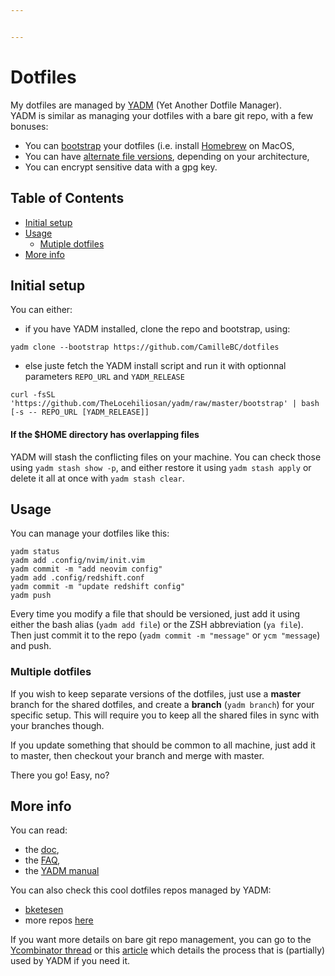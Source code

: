 ```yaml
---


---
```


<h1 id="dotfiles">Dotfiles</h1>
<p>My dotfiles are managed by <a href="https://thelocehiliosan.github.io/yadm/docs/overview">YADM</a> (Yet Another Dotfile Manager).<br>
YADM is similar as managing your dotfiles with a bare git repo, with a few bonuses:</p>
<ul>
<li>You can <a href="https://thelocehiliosan.github.io/yadm/docs/bootstrap">bootstrap</a> your dotfiles (i.e. install <a href="https://brew.sh/">Homebrew</a> on MacOS,</li>
<li>You can have <a href="https://thelocehiliosan.github.io/yadm/docs/alternates_">alternate file versions</a>, depending on your architecture,</li>
<li>You can encrypt sensitive data with a gpg key.</li>
</ul>
<h2 id="table-of-contents">Table of Contents</h2>
<ul>
<li><a href="#initial-setup">Initial setup</a></li>
<li><a href="#usage">Usage</a>
<ul>
<li><a href="#multiple-dotfiles">Mutiple dotfiles</a></li>
</ul>
</li>
<li><a href="#more-info">More info</a></li>
</ul>
<h2 id="initial-setup">Initial setup</h2>
<p>You can either:</p>
<ul>
<li>if you have YADM installed, clone the repo and bootstrap, using:</li>
</ul>
<pre class=" language-bash"><code class="prism  language-bash">yadm clone --bootstrap https://github.com/CamilleBC/dotfiles
</code></pre>
<ul>
<li>else juste fetch the YADM install script and run it with optionnal parameters <code>REPO_URL</code> and <code>YADM_RELEASE</code></li>
</ul>
<pre class=" language-bash"><code class="prism  language-bash">curl -fsSL <span class="token string">'https://github.com/TheLocehiliosan/yadm/raw/master/bootstrap'</span> <span class="token operator">|</span> <span class="token function">bash</span> <span class="token punctuation">[</span>-s -- REPO_URL <span class="token punctuation">[</span>YADM_RELEASE<span class="token punctuation">]</span><span class="token punctuation">]</span>
</code></pre>
<h4 id="if-the-home-directory-has-overlapping-files">If the $HOME directory has overlapping files</h4>
<p>YADM will stash the conflicting files on your machine. You can check those using <code>yadm stash show -p</code>, and either restore it using <code>yadm stash apply</code> or delete it all at once with <code>yadm stash clear</code>.</p>
<h2 id="usage">Usage</h2>
<p>You can manage your dotfiles like this:</p>
<pre class=" language-bash"><code class="prism  language-bash">yadm status
yadm add .config/nvim/init.vim
yadm commit -m <span class="token string">"add neovim config"</span>
yadm add .config/redshift.conf
yadm commit -m <span class="token string">"update redshift config"</span>
yadm push
</code></pre>
<p>Every time you modify a file that should be versioned, just add it using either the bash alias (<code>yadm add file</code>) or the ZSH abbreviation (<code>ya file</code>).<br>
Then just commit it to the repo (<code>yadm commit -m "message"</code> or <code>ycm "message</code>) and push.</p>
<h3 id="multiple-dotfiles">Multiple dotfiles</h3>
<p>If you wish to keep separate versions of the dotfiles, just use a <strong>master</strong> branch for the shared dotfiles, and create a <strong>branch</strong> (<code>yadm branch</code>) for your specific setup. This will require you to keep all the shared files in sync with your branches though.</p>
<p>If you update something that should be common to all machine, just add it to master, then checkout your branch and merge with master.</p>
<p>There you go! Easy, no?</p>
<h2 id="more-info">More info</h2>
<p>You can read:</p>
<ul>
<li>the <a href="https://thelocehiliosan.github.io/yadm/docs">doc</a>,</li>
<li>the <a href="https://thelocehiliosan.github.io/yadm/docs/faq">FAQ</a>,</li>
<li>the <a href="https://github.com/TheLocehiliosan/yadm/blob/master/yadm.md">YADM manual</a></li>
</ul>
<p>You can also check this cool dotfiles repos managed by YADM:</p>
<ul>
<li><a href="https://github.com/bketelsen/dotfiles/">bketesen</a></li>
<li>more repos <a href="https://thelocehiliosan.github.io/yadm/docs/examples">here</a></li>
</ul>
<p>If you want more details on bare git repo management, you can go to the <a href="https://news.ycombinator.com/item?id=11070797">Ycombinator thread</a> or this <a href="https://developer.atlassian.com/blog/2016/02/best-way-to-store-dotfiles-git-bare-repo/">article</a> which details the process that is (partially) used by YADM if you need it.</p>

